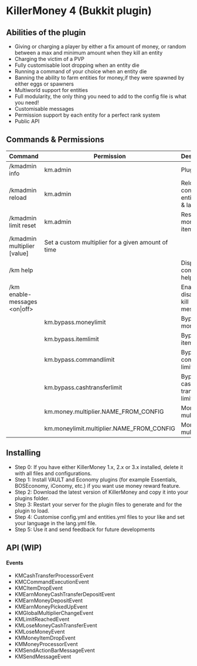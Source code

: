 # KillerMoney 4 (Bukkit plugin)

## Abilities of the plugin
+ Giving or charging a player by either a fix amount of money, or random between a max and minimum amount when they kill an entity
+ Charging the victim of a PVP
+ Fully customisable loot dropping when an entity die
+ Running a command of your choice when an entity die
+ Banning the ability to farm entities for money,if they were spawned by either eggs or spawners
+ Multiworld support for entities
+ Full modularity, the only thing you need to add to the config file is what you need!
+ Customisable messages
+ Permission support by each entity for a perfect rank system
+ Public API

## Commands & Permissions
| Command | Permission | Description |
| ------------- | ------------- | ------------- |
| /kmadmin info | km.admin | Plugin info |
| /kmadmin reload | km.admin | Reload config.yml, entities.yml & lang.yml |
| /kmadmin limit reset | km.admin | Reset money & item limits |
| /kmadmin multiplier <function> [value] | Set a custom multiplier for a given amount of time | 
| /km help | | Display command help |
| /km enable-messages <on\|off> | | Enable or disable the kill messages |
|  | km.bypass.moneylimit | Bypass money limit |
|  | km.bypass.itemlimit | Bypass item limit |
|  | km.bypass.commandlimit | Bypass command limit |
|  | km.bypass.cashtransferlimit | Bypass cash transfer limit |
|  | km.money.multiplier.NAME_FROM_CONFIG | Money multiplier |
|  | km.moneylimit.multiplier.NAME_FROM_CONFIG | Money limit multiplier |

## Installing
+ Step 0: If you have either KillerMoney 1.x, 2.x or 3.x installed, delete it with all files and configurations.
+ Step 1: Install VAULT and Economy plugins (for example Essentials, BOSEconomy, iConomy, etc.) if you want use money reward feature.
+ Step 2: Download the latest version of KillerMoney and copy it into your plugins folder.
+ Step 3: Restart your server for the plugin files to generate and for the plugin to load.
+ Step 4: Customise config.yml and entities.yml files to your like and set your language in the lang.yml file.
+ Step 5: Use it and send feedback for future developments

## API (WIP)

#### Events
+ KMCashTransferProcessorEvent
+ KMCCommandExecutionEvent
+ KMCItemDropEvent
+ KMEarnMoneyCashTransferDepositEvent
+ KMEarnMoneyDepositEvent
+ KMEarnMoneyPickedUpEvent
+ KMGlobalMultiplierChangeEvent
+ KMLimitReachedEvent
+ KMLoseMoneyCashTransferEvent
+ KMLoseMoneyEvent
+ KMMoneyItemDropEvent
+ KMMoneyProcessorEvent
+ KMSendActionBarMessageEvent
+ KMSendMessageEvent

